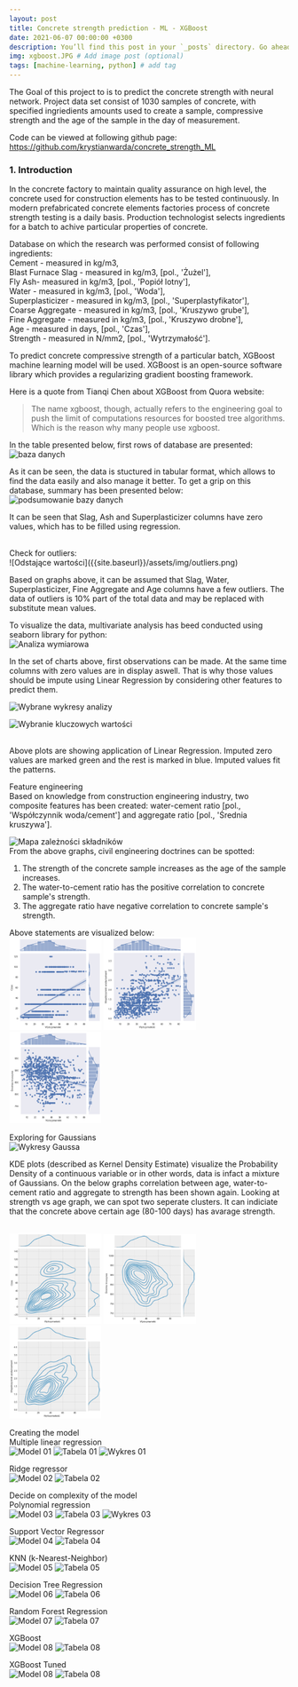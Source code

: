 ```yaml
---
layout: post
title: Concrete strength prediction - ML - XGBoost
date: 2021-06-07 00:00:00 +0300
description: You’ll find this post in your `_posts` directory. Go ahead and edit it and re-build the site to see your changes. # Add post description (optional)
img: xgboost.JPG # Add image post (optional)
tags: [machine-learning, python] # add tag
---
```


The Goal of this project to is to predict the concrete strength with neural network. Project data set consist of 1030 samples of concrete, with specified ingriedients amounts used to create a sample, compressive strength and the age of the sample in the day of measurement.

Code can be viewed at following github page:
<br>
<a href="
https://github.com/krystianwarda/concrete_strength_ML">
https://github.com/krystianwarda/concrete_strength_ML</a>
<br>



### 1. Introduction
In the concrete factory to maintain quality assurance on high level, the concrete used for construction elements has to be tested continuously.
In modern prefabricated concrete elements factories process of concrete strength testing is a daily basis. 
Production technologist selects ingredients for a batch to achive particular properties of concrete.

Database on which the research was performed consist of following ingredients: <br>
Cement - measured in kg/m3,<br>
Blast Furnace Slag - measured in kg/m3, [pol., 'Żużel'], <br>
Fly Ash- measured in kg/m3, [pol., 'Popiół lotny'], <br>
Water - measured in kg/m3, [pol., 'Woda'], <br>
Superplasticizer - measured in kg/m3, [pol., 'Superplastyfikator'], <br>
Coarse Aggregate - measured in kg/m3, [pol., 'Kruszywo grube'], <br>
Fine Aggregate - measured in kg/m3, [pol., 'Kruszywo drobne'], <br>
Age - measured in days, [pol., 'Czas'], <br>
Strength - measured in N/mm2, [pol., 'Wytrzymałość'].<br>

To predict concrete compressive strength of a particular batch, XGBoost machine learning model will be used. 
XGBoost is an open-source software library which provides a regularizing gradient boosting framework.


 <p>Here is a quote from Tianqi Chen about XGBoost from Quora website:</p>
<blockquote cite="https://www.quora.com/What-is-the-difference-between-the-R-gbm-gradient-boosting-machine-and-xgboost-extreme-gradient-boosting">
The name xgboost, though, actually refers to the engineering goal to push the limit of computations resources for boosted tree algorithms. Which is the reason why many people use xgboost.
</blockquote> 


In the table presented below, first rows of database are presented:
![baza danych]({{site.baseurl}}/assets/img/0_baza_danych.png)
<br>

As it can be seen, the data is stuctured in tabular format, which allows to find the data easily and also manage it better. To get a grip on this database, summary has been presented below:
![podsumowanie bazy danych]({{site.baseurl}}/assets/img/0_podsumowanie.png)

It can be seen that Slag, Ash and Superplasticizer columns have zero values, which has to be filled using regression.<br>


<br>
Check for outliers: <br>
![Odstające wartości]({{site.baseurl}}/assets/img/outliers.png)

Based on graphs above, it can be assumed that Slag, Water, Superplasticizer, Fine Aggregate and Age columns have a few outliers. 
The data of outliers is 10% part of the total data and may be replaced with substitute mean values.

To visualize the data, multivariate analysis has beed conducted using seaborn library for python:  <br>
![Analiza wymiarowa]({{site.baseurl}}/assets/img/analiza_wielowymiarowa.png)

In the set of charts above, first observations can be made. At the same time columns with zero values are in display aswell. 
That is why those values should be impute using Linear Regression by considering other features to predict them.<br>

![Wybrane wykresy analizy]({{site.baseurl}}/assets/img/analiza_wykresy.png)

![Wybranie kluczowych wartości]({{site.baseurl}}/assets/img/wykresy_podkreslenie.png)

<br>
Above plots are showing application of Linear Regression. Imputed zero values are marked green and the rest is marked in blue. Imputed values fit the patterns.
<br>


Feature engineering<br>
Based on knowledge from construction engineering industry, two composite features has been created: water-cement ratio [pol., 'Współczynnik woda/cement'] and aggregate ratio [pol., 'Średnia kruszywa'].
<br>

![Mapa zależności składników]({{site.baseurl}}/assets/img/zaleznosc_skladnikow.png)
<br>
From the above graphs, civil engineering doctrines can be spotted:<br>
1. The strength of the concrete sample increases as the age of the sample increases.<br>
2. The water-to-cement ratio has the positive correlation to concrete sample's strength.<br>
3. The aggregate ratio have negative correlation to concrete sample's strength.<br>

Above statements are visualized below:
<br>
<span>
    <img src="/assets/img/doctrine_graphs13.png" style="width:33%">
</span>
<span>
    <img src="/assets/img/doctrine_graphs23.png" style="width:33%">
</span>
<span>
    <img src="/assets/img/doctrine_graphs33.png" style="width:33%">
</span>
<br>

Exploring for Gaussians<br>
![Wykresy Gaussa]({{site.baseurl}}/assets/img/wykresy_gaussa.png)

KDE plots (described as Kernel Density Estimate) visualize the Probability Density of a continuous variable or in other words, data is infact a mixture of Gaussians. 
On the below graphs correlation between age, water-to-cement ratio and aggregate to strength has been shown again. 
Looking at strength vs age graph, we can spot two seperate clusters. It can indiciate that the concrete above certain age (80-100 days) has avarage strength.


<br>
<span>
    <img src="/assets/img/gaussa_czas.png" style="width:33%">
</span>
<span>
    <img src="/assets/img/gaussa_kruszywo.png" style="width:33%">
</span>
<span>
    <img src="/assets/img/gaussa_wc.png" style="width:33%">
</span>
<br>

Creating the model<br>
Multiple linear regression
<br>
![Model 01]({{site.baseurl}}/assets/img/01_model.png)
![Tabela 01]({{site.baseurl}}/assets/img/01_tabela.png)
![Wykres 01]({{site.baseurl}}/assets/img/01_wykres.png)

Ridge regressor <br>
![Model 02]({{site.baseurl}}/assets/img/02_model.png)
![Tabela 02]({{site.baseurl}}/assets/img/02_tabela.png)

Decide on complexity of the model <br>
Polynomial regression<br>
![Model 03]({{site.baseurl}}/assets/img/03_model.png)
![Tabela 03]({{site.baseurl}}/assets/img/03_tabela.png)
![Wykres 03]({{site.baseurl}}/assets/img/03_wykres.png)

Support Vector Regressor<br>
![Model 04]({{site.baseurl}}/assets/img/04_model.png)
![Tabela 04]({{site.baseurl}}/assets/img/04_tabela.png)

KNN (k-Nearest-Neighbor)<br>
![Model 05]({{site.baseurl}}/assets/img/05_model.png)
![Tabela 05]({{site.baseurl}}/assets/img/05_tabela.png)

Decision Tree Regression<br>
![Model 06]({{site.baseurl}}/assets/img/06_model.png)
![Tabela 06]({{site.baseurl}}/assets/img/06_tabela.png)

Random Forest Regression<br>
![Model 07]({{site.baseurl}}/assets/img/07_model.png)
![Tabela 07]({{site.baseurl}}/assets/img/07_tabela.png)

XGBoost<br>
![Model 08]({{site.baseurl}}/assets/img/08_model.png)
![Tabela 08]({{site.baseurl}}/assets/img/08_tabela.png)

XGBoost Tuned<br>
![Model 08]({{site.baseurl}}/assets/img/09_model.png)
![Tabela 08]({{site.baseurl}}/assets/img/09_tabela.png)
